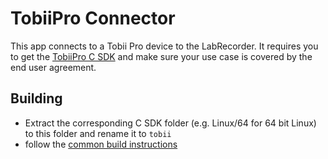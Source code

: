 # TobiiPro Connector

This app connects to a Tobii Pro device to the LabRecorder.
It requires you to get the [TobiiPro C SDK](https://www.tobiipro.com/product-listing/tobii-pro-sdk/#Download) and
make sure your use case is covered by the end user agreement.

## Building

- Extract the corresponding C SDK folder (e.g. Linux/64 for 64 bit Linux) to
this folder and rename it to `tobii`
- follow the [common build instructions](https://github.com/labstreaminglayer/labstreaminglayer/blob/master/doc/BUILD.md#build-instructions)
